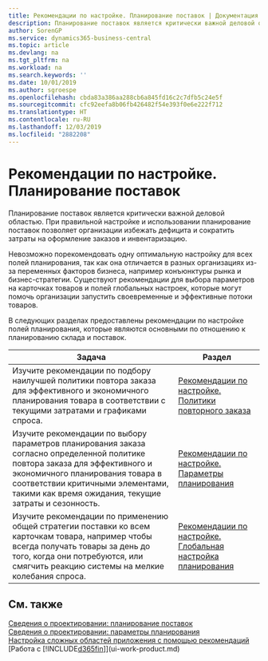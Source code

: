 ```yaml
---
title: Рекомендации по настройке. Планирование поставок | Документация Майкрософт
description: Планирование поставок является критически важной деловой областью. При правильной настройке и использовании планирование поставок позволяет организации избежать дефицита и сократить затраты на оформление заказов и инвентаризацию.
author: SorenGP
ms.service: dynamics365-business-central
ms.topic: article
ms.devlang: na
ms.tgt_pltfrm: na
ms.workload: na
ms.search.keywords: ''
ms.date: 10/01/2019
ms.author: sgroespe
ms.openlocfilehash: cbda83a386aa288cb6a845fd16c2c7dfb5c24e5f
ms.sourcegitcommit: cfc92eefa8b06fb426482f54e393f0e6e222f712
ms.translationtype: HT
ms.contentlocale: ru-RU
ms.lasthandoff: 12/03/2019
ms.locfileid: "2882208"
---
```

# <a name="setup-best-practices-supply-planning"></a>Рекомендации по настройке. Планирование поставок
Планирование поставок является критически важной деловой областью. При правильной настройке и использовании планирование поставок позволяет организации избежать дефицита и сократить затраты на оформление заказов и инвентаризацию.  

 Невозможно порекомендовать одну оптимальную настройку для всех полей планирования, так как она отличается в разных организациях из-за переменных факторов бизнеса, например конъюнктуры рынка и бизнес-стратегии. Существуют рекомендации для выбора параметров на карточках товаров и полей глобальных настроек, которые могут помочь организации запустить своевременные и эффективные потоки товаров.  

 В следующих разделах предоставлены рекомендации по настройке полей планирования, которые являются основными по отношению к планированию склада и поставок.  

|**Задача**|**Раздел**|  
|------------|-------------|  
|Изучите рекомендации по подбору наилучшей политики повтора заказа для эффективного и экономичного планирования товара в соответствии с текущими затратами и графиками спроса.|[Рекомендации по настройке. Политики повторного заказа](setup-best-practices-reordering-policies.md)|  
|Изучите рекомендации по выбору параметров планирования заказа согласно определенной политике повтора заказа для эффективного и экономичного планирования товара в соответствии критичными элементами, такими как время ожидания, текущие затраты и сезонность.|[Рекомендации по настройке. Параметры планирования](setup-best-practices-planning-parameters.md)|  
|Изучите рекомендации по применению общей стратегии поставки ко всем карточкам товара, например чтобы всегда получать товары за день до того, когда они потребуются, или смягчить реакцию системы на мелкие колебания спроса.|[Рекомендации по настройке. Глобальная настройка планирования](setup-best-practices-global-planning-setup.md)|  

## <a name="see-also"></a>См. также  
 [Сведения о проектировании: планирование поставок](design-details-supply-planning.md)   
 [Сведения о проектировании: параметры планирования](design-details-planning-parameters.md)   
 [Настройка сложных областей приложения с помощью рекомендаций](set-up-complex-application-areas-using-best-practices.md)  
 [Работа с [!INCLUDE[d365fin](includes/d365fin_md.md)]](ui-work-product.md)

